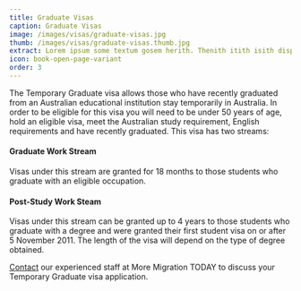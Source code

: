 ```yaml
---
title: Graduate Visas
caption: Graduate Visas
image: /images/visas/graduate-visas.jpg
thumb: /images/visas/graduate-visas.thumb.jpg
extract: Lorem ipsum some textum gosem herith. Thenith itith isith displayeth henceforeth
icon: book-open-page-variant
order: 3
---
```

The Temporary Graduate visa allows those who have recently graduated from an Australian educational institution stay temporarily in Australia.
In order to be eligible for this visa you will need to be under 50 years of age, hold an eligible visa, meet the Australian study requirement, English requirements and have recently graduated.
This visa has two streams:

#### Graduate Work Stream
Visas under this stream are granted for 18 months to those students who graduate with an eligible occupation.

#### Post-Study Work Steam
Visas under this stream can be granted up to 4 years to those students who graduate with a degree and were granted their first student visa on or after 5 November 2011. The length of the visa will depend on the type of degree obtained.

[Contact](/contact) our experienced staff at More Migration TODAY to discuss your Temporary Graduate visa application.

